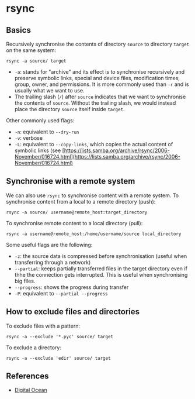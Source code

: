 # rsync

## Basics 

Recursively synchronise the contents of directory `source` to directory `target` on the same system:

```
rsync -a source/ target
```

- `-a`: stands for "archive" and its effect is to synchronise recursively and preserve symbolic links, special and device files, modification times, group, owner, and permissions. It is more commonly used than `-r` and is usually what we want to use.
- The trailing slash (`/`) after `source` indicates that we want to synchronise the contents of `source`. Without the trailing slash, we would instead place the directory `source` itself inside `target`.

Other commonly used flags:

- `-n`: equivalent to `--dry-run`
- `-v`: verbose
- `-L`: equivalent to `--copy-links`, which copies the actual content of symbolic links (see [https://lists.samba.org/archive/rsync/2006-November/016724.html](https://lists.samba.org/archive/rsync/2006-November/016724.html)

## Synchronise with a remote system

We can also use `rsync` to synchronise content with a remote system. To synchronise content from a local to a remote directory (push):

```
rsync -a source/ username@remote_host:target_directory
```

To synchronise remote content to a local directory (pull):

```
rsync -a username@remote_host:/home/username/source local_directory
```

Some useful flags are the following:

- `-z`: the source data is compressed before synchronisation (useful when transferring through a network)
- `--partial`: keeps partially transferred files in the target directory even if thhe the connection gets interrupted. This is useful when synchronising big files.
- `--progress`: shows the progress during transfer
- `-P`: equivalent to `--partial --progress`

## How to exclude files and directories

To exclude files with a pattern:

```
rsync -a --exclude '*.pyc' source/ target
```

To exclude a directory:

```
rsync -a --exclude 'edir' source/ target
```

## References

- [Digital Ocean](https://www.digitalocean.com/community/tutorials/how-to-use-rsync-to-sync-local-and-remote-directories-on-a-vps)

